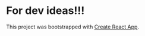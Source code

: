 # For dev ideas!!!

This project was bootstrapped with [Create React App](https://github.com/facebookincubator/create-react-app).
